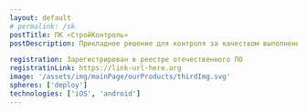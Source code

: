 ```yaml
---
layout: default
# permalink: /sk
postTitle: ПК «СтройКонтроль»
postDescription: Прикладное решение для контроля за качеством выполнения строительных работ и выдачи предписаний с помощью мобильных устройств.

registration: Зарегистрирован в реестре отечественного ПО
registratinLink: https://link-url-here.org
image: '/assets/img/mainPage/ourProducts/thirdImg.svg'
spheres: ['deploy']
technologies: ['iOS', 'android']
---
```

